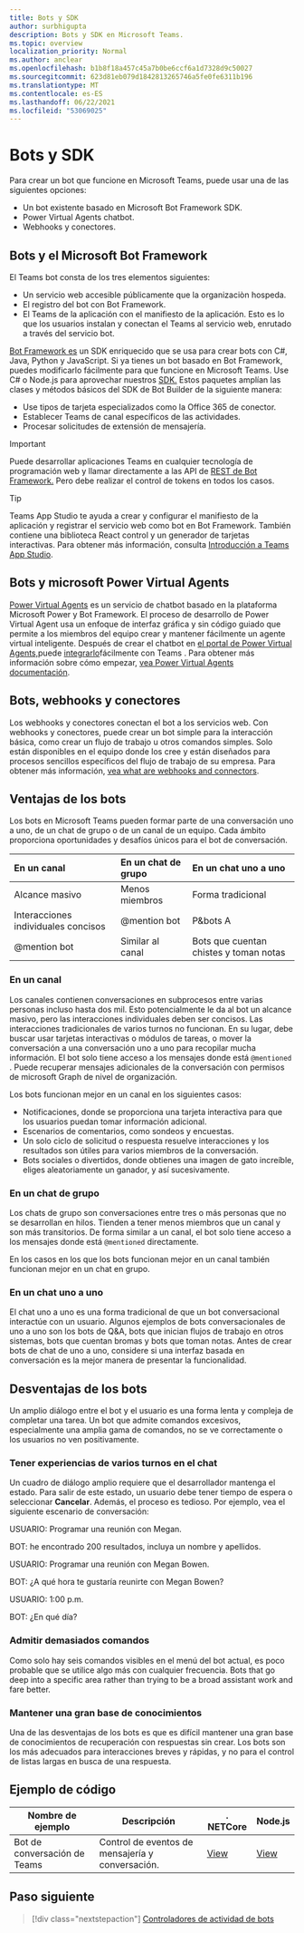 ```yaml
---
title: Bots y SDK
author: surbhigupta
description: Bots y SDK en Microsoft Teams.
ms.topic: overview
localization_priority: Normal
ms.author: anclear
ms.openlocfilehash: b1b8f18a457c45a7b0be6ccf6a1d7328d9c50027
ms.sourcegitcommit: 623d81eb079d1842813265746a5fe0fe6311b196
ms.translationtype: MT
ms.contentlocale: es-ES
ms.lasthandoff: 06/22/2021
ms.locfileid: "53069025"
---
```

# <a name="bots-and-sdks"></a>Bots y SDK

Para crear un bot que funcione en Microsoft Teams, puede usar una de las siguientes opciones:
* Un bot existente basado en Microsoft Bot Framework SDK.
* Power Virtual Agents chatbot.
* Webhooks y conectores.

## <a name="bots-and-the-microsoft-bot-framework"></a>Bots y el Microsoft Bot Framework

El Teams bot consta de los tres elementos siguientes:

* Un servicio web accesible públicamente que la organizaciòn hospeda.
* El registro del bot con Bot Framework.
* El Teams de la aplicación con el manifiesto de la aplicación. Esto es lo que los usuarios instalan y conectan el Teams al servicio web, enrutado a través del servicio bot.

[Bot Framework es](https://dev.botframework.com/) un SDK enriquecido que se usa para crear bots con C#, Java, Python y JavaScript. Si ya tienes un bot basado en Bot Framework, puedes modificarlo fácilmente para que funcione en Microsoft Teams. Use C# o Node.js para aprovechar nuestros [SDK.](/microsoftteams/platform/#pivot=sdk-tools) Estos paquetes amplían las clases y métodos básicos del SDK de Bot Builder de la siguiente manera:

* Use tipos de tarjeta especializados como la Office 365 de conector.
* Establecer Teams de canal específicos de las actividades.
* Procesar solicitudes de extensión de mensajería.

> [!IMPORTANT]
> Puede desarrollar aplicaciones Teams en cualquier tecnología de programación web y llamar directamente a las API de [REST de Bot Framework.](/bot-framework/rest-api/bot-framework-rest-overview) Pero debe realizar el control de tokens en todos los casos.

> [!TIP]
> Teams App Studio te ayuda a crear y configurar el manifiesto de la aplicación y registrar el servicio web como bot en Bot Framework. También contiene una biblioteca React control y un generador de tarjetas interactivas. Para obtener más información, consulta [Introducción a Teams App Studio](~/concepts/build-and-test/app-studio-overview.md).

## <a name="bots-and-the-microsoft-power-virtual-agents"></a>Bots y microsoft Power Virtual Agents

[Power Virtual Agents](/power-virtual-agents/fundamentals-what-is-power-virtual-agents) es un servicio de chatbot basado en la plataforma Microsoft Power y Bot Framework. El proceso de desarrollo de Power Virtual Agent usa un enfoque de interfaz gráfica y sin código guiado que permite a los miembros del equipo crear y mantener fácilmente un agente virtual inteligente. Después de crear el chatbot en [el portal de Power Virtual Agents,](https://powervirtualagents.microsoft.com)puede [integrarlo](how-to/add-power-virtual-agents-bot-to-teams.md)fácilmente con Teams . Para obtener más información sobre cómo empezar, [vea Power Virtual Agents documentación](/power-virtual-agents).

## <a name="bots-and-webhooks-and-connectors"></a>Bots, webhooks y conectores

Los webhooks y conectores conectan el bot a los servicios web. Con webhooks y conectores, puede crear un bot simple para la interacción básica, como crear un flujo de trabajo u otros comandos simples. Solo están disponibles en el equipo donde los cree y están diseñados para procesos sencillos específicos del flujo de trabajo de su empresa. Para obtener más información, [vea what are webhooks and connectors](~/webhooks-and-connectors/what-are-webhooks-and-connectors.md).

## <a name="advantages-of-bots"></a>Ventajas de los bots

Los bots en Microsoft Teams pueden formar parte de una conversación uno a uno, de un chat de grupo o de un canal de un equipo. Cada ámbito proporciona oportunidades y desafíos únicos para el bot de conversación.

| En un canal | En un chat de grupo | En un chat uno a uno |
| :-- | :-- | :-- |
| Alcance masivo | Menos miembros | Forma tradicional |
| Interacciones individuales concisos | @mention bot  | P&bots A |
| @mention bot | Similar al canal | Bots que cuentan chistes y toman notas |

### <a name="in-a-channel"></a>En un canal

Los canales contienen conversaciones en subprocesos entre varias personas incluso hasta dos mil. Esto potencialmente le da al bot un alcance masivo, pero las interacciones individuales deben ser concisos. Las interacciones tradicionales de varios turnos no funcionan. En su lugar, debe buscar usar tarjetas interactivas o módulos de tareas, o mover la conversación a una conversación uno a uno para recopilar mucha información. El bot solo tiene acceso a los mensajes donde está `@mentioned` . Puede recuperar mensajes adicionales de la conversación con permisos de microsoft Graph de nivel de organización.

Los bots funcionan mejor en un canal en los siguientes casos:

* Notificaciones, donde se proporciona una tarjeta interactiva para que los usuarios puedan tomar información adicional.
* Escenarios de comentarios, como sondeos y encuestas.
* Un solo ciclo de solicitud o respuesta resuelve interacciones y los resultados son útiles para varios miembros de la conversación.
* Bots sociales o divertidos, donde obtienes una imagen de gato increíble, eliges aleatoriamente un ganador, y así sucesivamente.

### <a name="in-a-group-chat"></a>En un chat de grupo

Los chats de grupo son conversaciones entre tres o más personas que no se desarrollan en hilos. Tienden a tener menos miembros que un canal y son más transitorios. De forma similar a un canal, el bot solo tiene acceso a los mensajes donde está `@mentioned` directamente.

En los casos en los que los bots funcionan mejor en un canal también funcionan mejor en un chat en grupo.

### <a name="in-a-one-to-one-chat"></a>En un chat uno a uno

El chat uno a uno es una forma tradicional de que un bot conversacional interactúe con un usuario. Algunos ejemplos de bots conversacionales de uno a uno son los bots de Q&A, bots que inician flujos de trabajo en otros sistemas, bots que cuentan bromas y bots que toman notas. Antes de crear bots de chat de uno a uno, considere si una interfaz basada en conversación es la mejor manera de presentar la funcionalidad.

## <a name="disadvantages-of-bots"></a>Desventajas de los bots

Un amplio diálogo entre el bot y el usuario es una forma lenta y compleja de completar una tarea. Un bot que admite comandos excesivos, especialmente una amplia gama de comandos, no se ve correctamente o los usuarios no ven positivamente.

### <a name="have-multi-turn-experiences-in-chat"></a>Tener experiencias de varios turnos en el chat

Un cuadro de diálogo amplio requiere que el desarrollador mantenga el estado. Para salir de este estado, un usuario debe tener tiempo de espera o seleccionar **Cancelar**. Además, el proceso es tedioso. Por ejemplo, vea el siguiente escenario de conversación:

USUARIO: Programar una reunión con Megan.

BOT: he encontrado 200 resultados, incluya un nombre y apellidos.

USUARIO: Programar una reunión con Megan Bowen.

BOT: ¿A qué hora te gustaría reunirte con Megan Bowen?

USUARIO: 1:00 p.m.

BOT: ¿En qué día?

### <a name="support-too-many-commands"></a>Admitir demasiados comandos

Como solo hay seis comandos visibles en el menú del bot actual, es poco probable que se utilice algo más con cualquier frecuencia. Bots that go deep into a specific area rather than trying to be a broad assistant work and fare better.

### <a name="maintain-a-large-knowledge-base"></a>Mantener una gran base de conocimientos

Una de las desventajas de los bots es que es difícil mantener una gran base de conocimientos de recuperación con respuestas sin crear. Los bots son los más adecuados para interacciones breves y rápidas, y no para el control de listas largas en busca de una respuesta.

## <a name="code-sample"></a>Ejemplo de código

|Nombre de ejemplo | Descripción | . NETCore | Node.js |
|----------------|-----------------|--------------|----------------|
| Bot de conversación de Teams | Control de eventos de mensajería y conversación. |[View](https://github.com/microsoft/BotBuilder-Samples/tree/master/samples/csharp_dotnetcore/57.teams-conversation-bot)|[View](https://github.com/microsoft/BotBuilder-Samples/tree/master/samples/javascript_nodejs/57.teams-conversation-bot)|

## <a name="next-step"></a>Paso siguiente

> [!div class="nextstepaction"]
> [Controladores de actividad de bots](~/bots/bot-basics.md)

